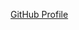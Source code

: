 [GitHub Profile](https://github.com/YannickSteen/markdown-portfolio/edit/add-images-links/_includes/03-links.md?pr=%2FYannickSteen%2Fmarkdown-portfolio%2Fpull%2F3)
